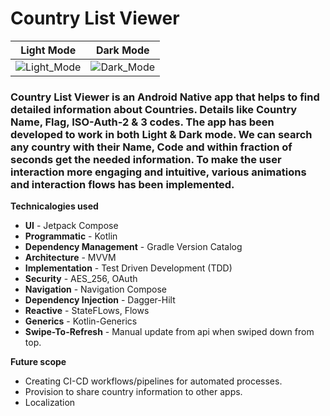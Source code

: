 # Country List Viewer

  Light Mode   |   Dark Mode                            
:-------------:|:-------------:     
![Light_Mode](https://github.com/user-attachments/assets/711df366-9323-4f30-80d2-7684456db5e9)|![Dark_Mode](https://github.com/user-attachments/assets/b0eeefc7-4c30-48ae-bdae-962c8613b007) 

### Country List Viewer is an Android Native app that helps to find detailed information about Countries. Details like Country Name, Flag, ISO-Auth-2 & 3 codes. The app has been developed to work in both Light & Dark mode. We can search any country with their Name, Code and within fraction of seconds get the needed information. To make the user interaction more engaging and intuitive, various animations and interaction flows has been implemented.

**Technicalogies used**
- **UI** - Jetpack Compose
- **Programmatic** - Kotlin
- **Dependency Management** - Gradle Version Catalog
- **Architecture** - MVVM
- **Implementation** - Test Driven Development (TDD)
- **Security** - AES_256, OAuth
- **Navigation** - Navigation Compose
- **Dependency Injection** - Dagger-Hilt
- **Reactive** - StateFLows, Flows
- **Generics** - Kotlin-Generics
- **Swipe-To-Refresh** - Manual update from api 
  when swiped down from top.


**Future scope**
- Creating CI-CD workflows/pipelines for automated processes.
- Provision to share country information to other apps.
- Localization
